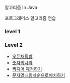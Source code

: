 알고리즘 In Java

프로그래머스 알고리즘 연습

### level 1


### Level 2
- [오픈채팅방](./src/main/java/programmers/level2/오픈채팅방)
- [숫자의나라](./src/main/java/programmers/level2/숫자의나라)
- [짝지어 제거하기](./src/main/java/programmers/level2/짝지어제거하기)
- [문자열내림차순으로배치하기](./src/main/java/programmers/level1/문자열내림차순으로배치하기)
